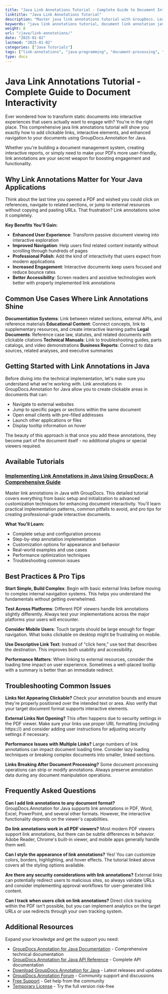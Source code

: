 ```yaml
---
title: "Java Link Annotations Tutorial - Complete Guide to Document Interactivity"
linktitle: "Java Link Annotations Tutorial"
description: "Master java link annotations tutorial with GroupDocs. Learn to add interactive hyperlinks, clickable elements, and enhanced document navigation in Java applications."
keywords: "java link annotations tutorial, document link annotation java, interactive document links java, hyperlink annotations programming, java pdf hyperlink annotation"
weight: 8
url: "/java/link-annotations/"
date: "2025-01-02"
lastmod: "2025-01-02"
categories: ["Java Tutorials"]
tags: ["link-annotations", "java-programming", "document-processing", "groupdocs"]
type: docs
---
```

# Java Link Annotations Tutorial - Complete Guide to Document Interactivity

Ever wondered how to transform static documents into interactive experiences that users actually want to engage with? You're in the right place. This comprehensive java link annotations tutorial will show you exactly how to add clickable links, interactive elements, and enhanced navigation to your documents using GroupDocs.Annotation for Java.

Whether you're building a document management system, creating interactive reports, or simply need to make your PDFs more user-friendly, link annotations are your secret weapon for boosting engagement and functionality.

## Why Link Annotations Matter for Your Java Applications

Think about the last time you opened a PDF and wished you could click on references, navigate to related sections, or jump to external resources without copying and pasting URLs. That frustration? Link annotations solve it completely.

**Key Benefits You'll Gain:**
- **Enhanced User Experience**: Transform passive document viewing into interactive exploration
- **Improved Navigation**: Help users find related content instantly without scrolling through hundreds of pages
- **Professional Polish**: Add the kind of interactivity that users expect from modern applications
- **Increased Engagement**: Interactive documents keep users focused and reduce bounce rates
- **Better Accessibility**: Screen readers and assistive technologies work better with properly implemented link annotations

## Common Use Cases Where Link Annotations Shine

**Documentation Systems**: Link between related sections, external APIs, and reference materials
**Educational Content**: Connect concepts, link to supplementary resources, and create interactive learning paths
**Legal Documents**: Reference case law, statutes, and related documents with clickable citations
**Technical Manuals**: Link to troubleshooting guides, parts catalogs, and video demonstrations
**Business Reports**: Connect to data sources, related analyses, and executive summaries

## Getting Started with Link Annotations in Java

Before diving into the technical implementation, let's make sure you understand what we're working with. Link annotations in GroupDocs.Annotation for Java allow you to create clickable areas in documents that can:

- Navigate to external websites
- Jump to specific pages or sections within the same document
- Open email clients with pre-filled addresses
- Launch other applications or files
- Display tooltip information on hover

The beauty of this approach is that once you add these annotations, they become part of the document itself - no additional plugins or special viewers required.

## Available Tutorials

### [Implementing Link Annotations in Java Using GroupDocs: A Comprehensive Guide](./groupdocs-annotation-java-link-annotations/)

Master link annotations in Java with GroupDocs. This detailed tutorial covers everything from basic setup and initialization to advanced customization techniques for enhancing document interactivity. You'll learn practical implementation patterns, common pitfalls to avoid, and pro tips for creating professional-grade interactive documents.

**What You'll Learn:**
- Complete setup and configuration process
- Step-by-step annotation implementation
- Customization options for appearance and behavior
- Real-world examples and use cases
- Performance optimization techniques
- Troubleshooting common issues

## Best Practices & Pro Tips

**Start Simple, Build Complex**: Begin with basic external links before moving to complex internal navigation systems. This helps you understand the fundamentals without getting overwhelmed.

**Test Across Platforms**: Different PDF viewers handle link annotations slightly differently. Always test your implementations across the major platforms your users will encounter.

**Consider Mobile Users**: Touch targets should be large enough for finger navigation. What looks clickable on desktop might be frustrating on mobile.

**Use Descriptive Link Text**: Instead of "click here," use text that describes the destination. This improves both usability and accessibility.

**Performance Matters**: When linking to external resources, consider the loading time impact on user experience. Sometimes a well-placed tooltip with a summary is better than an immediate redirect.

## Troubleshooting Common Issues

**Links Not Appearing Clickable?** 
Check your annotation bounds and ensure they're properly positioned over the intended text or area. Also verify that your target document format supports interactive elements.

**External Links Not Opening?** 
This often happens due to security settings in the PDF viewer. Make sure your links use proper URL formatting (including https://) and consider adding user instructions for adjusting security settings if necessary.

**Performance Issues with Multiple Links?** 
Large numbers of link annotations can impact document loading time. Consider lazy loading techniques or breaking complex documents into smaller, linked sections.

**Links Breaking After Document Processing?** 
Some document processing operations can strip or modify annotations. Always preserve annotation data during any document manipulation operations.

## Frequently Asked Questions

**Can I add link annotations to any document format?**
GroupDocs.Annotation for Java supports link annotations in PDF, Word, Excel, PowerPoint, and several other formats. However, the interactive functionality depends on the viewer's capabilities.

**Do link annotations work in all PDF viewers?**
Most modern PDF viewers support link annotations, but there can be subtle differences in behavior. Adobe Reader, Chrome's built-in viewer, and mobile apps generally handle them well.

**Can I style the appearance of link annotations?**
Yes! You can customize colors, borders, highlighting, and hover effects. The tutorial linked above covers all the styling options available.

**Are there any security considerations with link annotations?**
External links can potentially redirect users to malicious sites, so always validate URLs and consider implementing approval workflows for user-generated link content.

**Can I track when users click on link annotations?**
Direct click tracking within the PDF isn't possible, but you can implement analytics on the target URLs or use redirects through your own tracking system.

## Additional Resources

Expand your knowledge and get the support you need:

- [GroupDocs.Annotation for Java Documentation](https://docs.groupdocs.com/annotation/java/) - Comprehensive technical documentation
- [GroupDocs.Annotation for Java API Reference](https://reference.groupdocs.com/annotation/java/) - Complete API documentation  
- [Download GroupDocs.Annotation for Java](https://releases.groupdocs.com/annotation/java/) - Latest releases and updates
- [GroupDocs.Annotation Forum](https://forum.groupdocs.com/c/annotation) - Community support and discussions
- [Free Support](https://forum.groupdocs.com/) - Get help from the community
- [Temporary License](https://purchase.groupdocs.com/temporary-license/) - Try the full version risk-free
